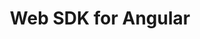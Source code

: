 ---
order: 25
title: Web SDK for Angular
layout: subsections
collection: 'guides/web/web-sdk-for-angular'
---